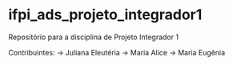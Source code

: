 # ifpi_ads_projeto_integrador1

Repositório para a disciplina de Projeto Integrador 1

Contribuintes:
-> Juliana Eleutéria
-> Maria Alice
-> Maria Eugênia
